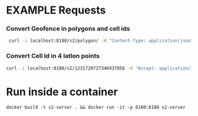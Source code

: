 
# EXAMPLE Requests

### Convert Geofence in polygons and cell ids

```bash
 curl -i localhost:8180/s2/polygon/ -H "Content-Type: application/json" -H "Accept: application/json" -d '{"geofence":[{"lat":"13.1", "lon":"15.2"}, {"lat":"14.1", "lon":"15.2"}, {"lat":"14.1", "lon":"16.2"}, {"lat":"13.1", "lon":"16.2"} ]}'
```

### Convert Cell Id in 4 latlon points

```bash
curl -i localhost:8180/s2/1231720727346937856 -H "Accept: application/json"
```

# Run inside a container

```
docker build -t s2-server . && docker run -it -p 8180:8180 s2-server
```
